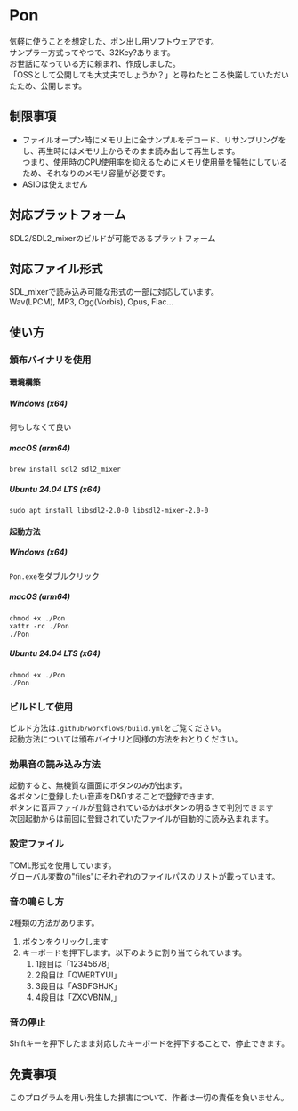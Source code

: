 # Pon
気軽に使うことを想定した、ポン出し用ソフトウェアです。  
サンプラー方式ってやつで、32Key?あります。  
お世話になっている方に頼まれ、作成しました。  
「OSSとして公開しても大丈夫でしょうか？」と尋ねたところ快諾していただいたため、公開します。  

## 制限事項
- ファイルオープン時にメモリ上に全サンプルをデコード、リサンプリングをし、再生時にはメモリ上からそのまま読み出して再生します。  
  つまり、使用時のCPU使用率を抑えるためにメモリ使用量を犠牲にしているため、それなりのメモリ容量が必要です。
- ASIOは使えません

## 対応プラットフォーム
SDL2/SDL2_mixerのビルドが可能であるプラットフォーム

## 対応ファイル形式
SDL_mixerで読み込み可能な形式の一部に対応しています。  
Wav(LPCM), MP3, Ogg(Vorbis), Opus, Flac...

## 使い方
### 頒布バイナリを使用
#### 環境構築
##### Windows (x64)
何もしなくて良い
##### macOS (arm64)
`brew install sdl2 sdl2_mixer`
##### Ubuntu 24.04 LTS (x64)
`sudo apt install libsdl2-2.0-0 libsdl2-mixer-2.0-0`

#### 起動方法
##### Windows (x64)
`Pon.exe`をダブルクリック
##### macOS (arm64)
```
chmod +x ./Pon
xattr -rc ./Pon
./Pon
```
##### Ubuntu 24.04 LTS (x64)
```
chmod +x ./Pon
./Pon
```

### ビルドして使用
ビルド方法は`.github/workflows/build.yml`をご覧ください。  
起動方法については頒布バイナリと同様の方法をおとりください。

### 効果音の読み込み方法
起動すると、無機質な画面にボタンのみが出ます。  
各ボタンに登録したい音声をD&Dすることで登録できます。  
ボタンに音声ファイルが登録されているかはボタンの明るさで判別できます  
次回起動からは前回に登録されていたファイルが自動的に読み込まれます。

### 設定ファイル
TOML形式を使用しています。  
グローバル変数の"files"にそれぞれのファイルパスのリストが載っています。

### 音の鳴らし方
2種類の方法があります。
1. ボタンをクリックします
2. キーボードを押下します。以下のように割り当てられています。
    1. 1段目は「12345678」
    2. 2段目は「QWERTYUI」
    3. 3段目は「ASDFGHJK」
    4. 4段目は「ZXCVBNM,」

### 音の停止
Shiftキーを押下したまま対応したキーボードを押下することで、停止できます。

## 免責事項
このプログラムを用い発生した損害について、作者は一切の責任を負いません。
